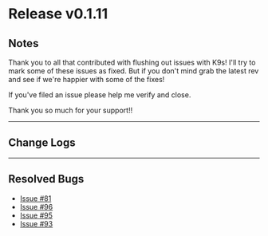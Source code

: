 # Release v0.1.11

## Notes

Thank you to all that contributed with flushing out issues with K9s! I'll try
to mark some of these issues as fixed. But if you don't mind grab the latest
rev and see if we're happier with some of the fixes!

If you've filed an issue please help me verify and close.

Thank you so much for your support!!

---

## Change Logs

---

## Resolved Bugs

* [Issue #81](https://github.com/CirrusByte42/ca9s/issues/81)
* [Issue #96](https://github.com/CirrusByte42/ca9s/issues/96)
* [Issue #95](https://github.com/CirrusByte42/ca9s/issues/95)
* [Issue #93](https://github.com/CirrusByte42/ca9s/issues/93)
